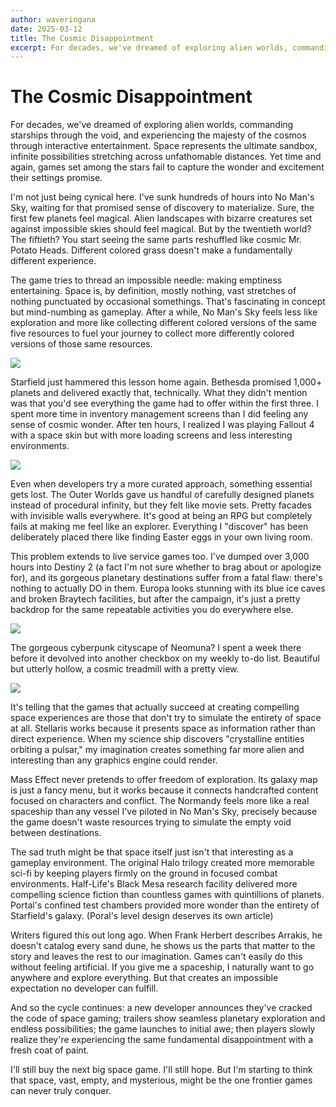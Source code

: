 ```yaml
---
author: waveringana
date: 2025-03-12
title: The Cosmic Disappointment
excerpt: For decades, we've dreamed of exploring alien worlds, commanding starships through the void, and experiencing the majesty of the cosmos through interactive entertainment. Space represents the ultimate sandbox, infinite possibilities stretching across unfathomable distances. Yet time and again, games set among the stars fail to capture the wonder and excitement their settings promise.
---
```


# The Cosmic Disappointment

For decades, we've dreamed of exploring alien worlds, commanding starships through the void, and experiencing the majesty of the cosmos through interactive entertainment. Space represents the ultimate sandbox, infinite possibilities stretching across unfathomable distances. Yet time and again, games set among the stars fail to capture the wonder and excitement their settings promise.

I'm not just being cynical here. I've sunk hundreds of hours into No Man's Sky, waiting for that promised sense of discovery to materialize. Sure, the first few planets feel magical. Alien landscapes with bizarre creatures set against impossible skies should feel magical. But by the twentieth world? The fiftieth? You start seeing the same parts reshuffled like cosmic Mr. Potato Heads. Different colored grass doesn't make a fundamentally different experience.

The game tries to thread an impossible needle: making emptiness entertaining. Space is, by definition, mostly nothing, vast stretches of nothing punctuated by occasional somethings. That's fascinating in concept but mind-numbing as gameplay. After a while, No Man's Sky feels less like exploration and more like collecting different colored versions of the same five resources to fuel your journey to collect more differently colored versions of those same resources.

![](/public/space-station.jpg)

Starfield just hammered this lesson home again. Bethesda promised 1,000+ planets and delivered exactly that, technically. What they didn't mention was that you'd see everything the game had to offer within the first three. I spent more time in inventory management screens than I did feeling any sense of cosmic wonder. After ten hours, I realized I was playing Fallout 4 with a space skin but with more loading screens and less interesting environments.

![](/public/starfield.webp)

Even when developers try a more curated approach, something essential gets lost. The Outer Worlds gave us handful of carefully designed planets instead of procedural infinity, but they felt like movie sets. Pretty facades with invisible walls everywhere. It's good at being an RPG but completely fails at making me feel like an explorer. Everything I "discover" has been deliberately placed there like finding Easter eggs in your own living room.

This problem extends to live service games too. I've dumped over 3,000 hours into Destiny 2 (a fact I'm not sure whether to brag about or apologize for), and its gorgeous planetary destinations suffer from a fatal flaw: there's nothing to actually DO in them. Europa looks stunning with its blue ice caves and broken Braytech facilities, but after the campaign, it's just a pretty backdrop for the same repeatable activities you do everywhere else.

![](/public/riisreborn.jpg)

The gorgeous cyberpunk cityscape of Neomuna? I spent a week there before it devolved into another checkbox on my weekly to-do list. Beautiful but utterly hollow, a cosmic treadmill with a pretty view.

![](/public/neomuna.webp)

It's telling that the games that actually succeed at creating compelling space experiences are those that don't try to simulate the entirety of space at all. Stellaris works because it presents space as information rather than direct experience. When my science ship discovers "crystalline entities orbiting a pulsar," my imagination creates something far more alien and interesting than any graphics engine could render.

Mass Effect never pretends to offer freedom of exploration. Its galaxy map is just a fancy menu, but it works because it connects handcrafted content focused on characters and conflict. The Normandy feels more like a real spaceship than any vessel I've piloted in No Man's Sky, precisely because the game doesn't waste resources trying to simulate the empty void between destinations.

The sad truth might be that space itself just isn't that interesting as a gameplay environment. The original Halo trilogy created more memorable sci-fi by keeping players firmly on the ground in focused combat environments. Half-Life's Black Mesa research facility delivered more compelling science fiction than countless games with quintillions of planets. Portal's confined test chambers provided more wonder than the entirety of Starfield's galaxy. (Poral's level design deserves its own article)

Writers figured this out long ago. When Frank Herbert describes Arrakis, he doesn't catalog every sand dune, he shows us the parts that matter to the story and leaves the rest to our imagination. Games can't easily do this without feeling artificial. If you give me a spaceship, I naturally want to go anywhere and explore everything. But that creates an impossible expectation no developer can fulfill.

And so the cycle continues: a new developer announces they've cracked the code of space gaming; trailers show seamless planetary exploration and endless possibilities; the game launches to initial awe; then players slowly realize they're experiencing the same fundamental disappointment with a fresh coat of paint.

I'll still buy the next big space game. I'll still hope. But I'm starting to think that space, vast, empty, and mysterious, might be the one frontier games can never truly conquer.